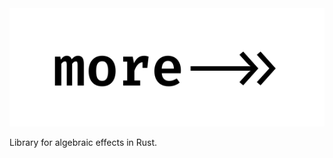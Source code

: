 <div align="center">
 <img alt="&quot;More&quot; in a monospaced font, and arrow with two arrowheads to the right." src="logo.svg">
</div>

Library for algebraic effects in Rust.
